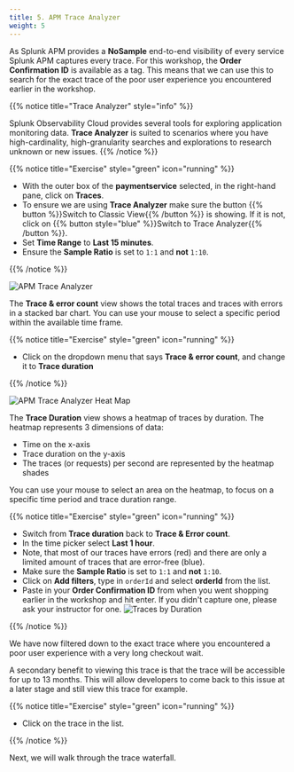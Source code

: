 ```yaml
---
title: 5. APM Trace Analyzer
weight: 5
---
```


As Splunk APM provides a **NoSample** end-to-end visibility of every service Splunk APM captures every trace. For this workshop, the **Order Confirmation ID** is available as a tag. This means that we can use this to search for the exact trace of the poor user experience you encountered earlier in the workshop.

{{% notice title="Trace Analyzer" style="info" %}}

Splunk Observability Cloud provides several tools for exploring application monitoring data. **Trace Analyzer** is suited to scenarios where you have high-cardinality, high-granularity searches and explorations to research unknown or new issues.
{{% /notice %}}

{{% notice title="Exercise" style="green" icon="running" %}}

* With the outer box of the **paymentservice** selected, in the right-hand pane, click on **Traces**.
* To ensure we are using **Trace Analyzer** make sure the button {{% button %}}Switch to Classic View{{% /button %}} is showing. If it is not, click on {{% button style="blue" %}}Switch to Trace Analyzer{{% /button %}}.
* Set **Time Range** to **Last 15 minutes**.
* Ensure the **Sample Ratio** is set to `1:1` and **not** `1:10`.

{{% /notice %}}

![APM Trace Analyzer](../images/apm-trace-analyzer.png)

The **Trace & error count** view shows the total traces and traces with errors in a stacked bar chart. You can use your mouse to select a specific period within the available time frame.

{{% notice title="Exercise" style="green" icon="running" %}}

* Click on the dropdown menu that says **Trace & error count**, and change it to **Trace duration** 

{{% /notice %}}

![APM Trace Analyzer Heat Map](../images/apm-trace-analyzer-heat-map.png)

The **Trace Duration** view shows a heatmap of traces by duration.  The heatmap represents 3 dimensions of data:

* Time on the x-axis
* Trace duration on the y-axis
* The traces (or requests) per second are represented by the heatmap shades

You can use your mouse to select an area on the heatmap, to focus on a specific time period and trace duration range.  

{{% notice title="Exercise" style="green" icon="running" %}}

* Switch from **Trace duration** back to **Trace & Error count**.
* In the time picker select **Last 1 hour**.
* Note, that most of our traces have errors (red) and there are only a limited amount of traces that are error-free (blue).
* Make sure the **Sample Ratio** is set to `1:1` and **not** `1:10`.
* Click on **Add filters**, type in `orderId` and select **orderId** from the list.
* Paste in your **Order Confirmation ID** from when you went shopping earlier in the workshop and hit enter. If you didn't capture one, please ask your instructor for one.
  ![Traces by Duration](../images/apm-trace-by-duration.png)

{{% /notice %}}

We have now filtered down to the exact trace where you encountered a poor user experience with a very long checkout wait.

A secondary benefit to viewing this trace is that the trace will be accessible for up to 13 months. This will allow developers to come back to this issue at a later stage and still view this trace for example.

{{% notice title="Exercise" style="green" icon="running" %}}

* Click on the trace in the list.

{{% /notice %}}

Next, we will walk through the trace waterfall.
